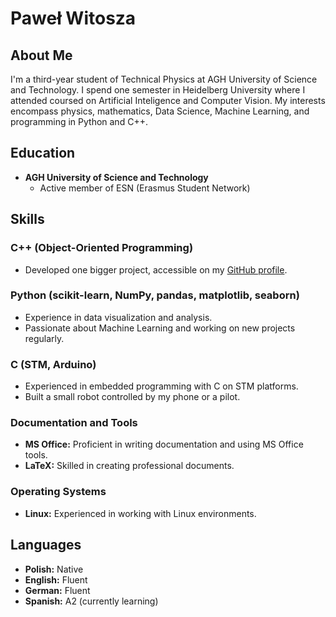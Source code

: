 # Paweł Witosza

## About Me
I'm a third-year student of Technical Physics at AGH University of Science and Technology. I spend one semester in Heidelberg University where I attended coursed on Artificial Inteligence and Computer Vision. My interests encompass physics, mathematics, Data Science, Machine Learning, and programming in Python and C++.

## Education
- **AGH University of Science and Technology**
  - Active member of ESN (Erasmus Student Network)

## Skills

### C++ (Object-Oriented Programming)
- Developed one bigger project, accessible on my [GitHub profile](https://github.com/Pabito22?tab=repositories).

### Python (scikit-learn, NumPy, pandas, matplotlib, seaborn)
- Experience in data visualization and analysis.
- Passionate about Machine Learning and working on new projects regularly.

### C (STM, Arduino)
- Experienced in embedded programming with C on STM platforms.
- Built a small robot controlled by my phone or a pilot.

### Documentation and Tools
- **MS Office:** Proficient in writing documentation and using MS Office tools.
- **LaTeX:** Skilled in creating professional documents.
  
### Operating Systems
- **Linux:** Experienced in working with Linux environments.

## Languages
- **Polish:** Native
- **English:** Fluent
- **German:** Fluent
- **Spanish:** A2 (currently learning)

